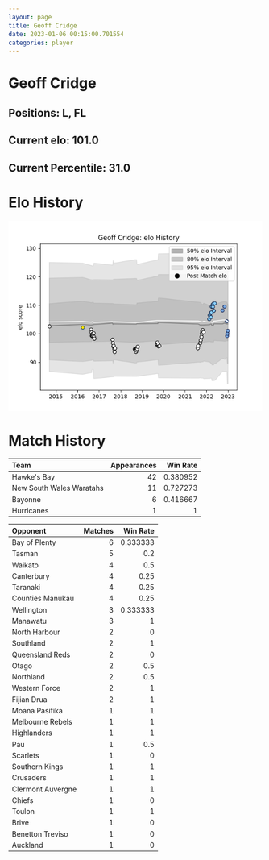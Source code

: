 ```yaml
---  
layout: page  
title: Geoff Cridge  
date: 2023-01-06 00:15:00.701554  
categories: player  
---
```

# Geoff Cridge

## Positions: L, FL

## Current elo: 101.0

## Current Percentile: 31.0

# Elo History


![elo history](history_GeoffCridge.png)
# Match History


| Team                     |   Appearances |   Win Rate |
|:-------------------------|--------------:|-----------:|
| Hawke's Bay              |            42 |   0.380952 |
| New South Wales Waratahs |            11 |   0.727273 |
| Bayonne                  |             6 |   0.416667 |
| Hurricanes               |             1 |   1        |

| Opponent          |   Matches |   Win Rate |
|:------------------|----------:|-----------:|
| Bay of Plenty     |         6 |   0.333333 |
| Tasman            |         5 |   0.2      |
| Waikato           |         4 |   0.5      |
| Canterbury        |         4 |   0.25     |
| Taranaki          |         4 |   0.25     |
| Counties Manukau  |         4 |   0.25     |
| Wellington        |         3 |   0.333333 |
| Manawatu          |         3 |   1        |
| North Harbour     |         2 |   0        |
| Southland         |         2 |   1        |
| Queensland Reds   |         2 |   0        |
| Otago             |         2 |   0.5      |
| Northland         |         2 |   0.5      |
| Western Force     |         2 |   1        |
| Fijian Drua       |         2 |   1        |
| Moana Pasifika    |         1 |   1        |
| Melbourne Rebels  |         1 |   1        |
| Highlanders       |         1 |   1        |
| Pau               |         1 |   0.5      |
| Scarlets          |         1 |   0        |
| Southern Kings    |         1 |   1        |
| Crusaders         |         1 |   1        |
| Clermont Auvergne |         1 |   1        |
| Chiefs            |         1 |   0        |
| Toulon            |         1 |   1        |
| Brive             |         1 |   0        |
| Benetton Treviso  |         1 |   0        |
| Auckland          |         1 |   0        |